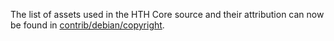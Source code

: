 The list of assets used in the HTH Core source and their attribution can now be found in [contrib/debian/copyright](../contrib/debian/copyright).
